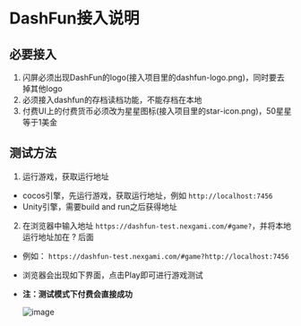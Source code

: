 # DashFun接入说明

## 必要接入
1. 闪屏必须出现DashFun的logo(接入项目里的dashfun-logo.png)，同时要去掉其他logo
2. 必须接入dashfun的存档读档功能，不能存档在本地
3. 付费UI上的付费货币必须改为星星图标(接入项目里的star-icon.png)，50星星等于1美金

## 测试方法
1. 运行游戏，获取运行地址
- cocos引擎，先运行游戏，获取运行地址，例如 `http://localhost:7456`
- Unity引擎，需要build and run之后获得地址
2. 在浏览器中输入地址 `https://dashfun-test.nexgami.com/#game?`，并将本地运行地址加在 ? 后面

- 例如：
`https://dashfun-test.nexgami.com/#game?http://localhost:7456`
- 浏览器会出现如下界面，点击Play即可进行游戏测试
- **注：测试模式下付费会直接成功**

  ![image](https://github.com/user-attachments/assets/746bfc96-68a3-43b7-a2ea-7d093cc1dd47)


